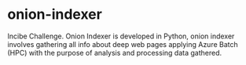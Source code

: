 # onion-indexer
Incibe Challenge. Onion Indexer is developed in Python, onion indexer involves gathering all info about deep web pages applying Azure Batch (HPC) with the purpose of analysis and processing data gathered. 
